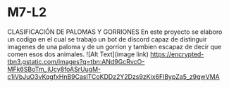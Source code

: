 # M7-L2
CLASIFICACIÓN DE PALOMAS Y GORRIONES
En este proyecto se elaboro un codigo en el cual se trabajo un bot de discord capaz de distinguir imagenes de una paloma y de un gorrion y tambien escapaz de decir que comen esos dos animales.
![Alt Text](image link) https://encrypted-tbn3.gstatic.com/images?q=tbn:ANd9GcRvcO-MFk6SBoTm_jUcy8foASrUugM-c1iVbJuO3vKqgfxHnB9CaslTCoKDDz2Y2Dzs9zKix6FlBypZa5_z9qwVMA
